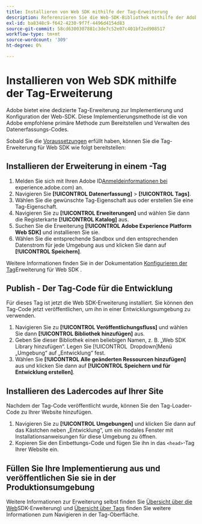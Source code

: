 ```yaml
---
title: Installieren von Web SDK mithilfe der Tag-Erweiterung
description: Referenzieren Sie die Web-SDK-Bibliothek mithilfe der Adobe Experience Cloud-Datenerfassung.
exl-id: ba8348c9-f642-4230-9f7f-4496d4154d83
source-git-commit: 58cd6300307881c3de7c52e07c401bf2ed908517
workflow-type: tm+mt
source-wordcount: '309'
ht-degree: 0%

---
```


# Installieren von Web SDK mithilfe der Tag-Erweiterung

Adobe bietet eine dedizierte Tag-Erweiterung zur Implementierung und Konfiguration der Web-SDK. Diese Implementierungsmethode ist die von Adobe empfohlene primäre Methode zum Bereitstellen und Verwalten des Datenerfassungs-Codes.

Sobald Sie die [Voraussetzungen](overview.md) erfüllt haben, können Sie die Tag-Erweiterung für Web SDK wie folgt bereitstellen:

## Installieren der Erweiterung in einem -Tag

1. Melden Sie sich mit Ihren Adobe ID[Anmeldeinformationen bei &#x200B;](https://experience.adobe.com)experience.adobe.com) an.
1. Navigieren Sie **[!UICONTROL Datenerfassung]** > **[!UICONTROL Tags]**.
1. Wählen Sie die gewünschte Tag-Eigenschaft aus oder erstellen Sie eine Tag-Eigenschaft.
1. Navigieren Sie zu **[!UICONTROL Erweiterungen]** und wählen Sie dann die Registerkarte **[!UICONTROL Katalog]** aus.
1. Suchen Sie die Erweiterung **[!UICONTROL Adobe Experience Platform Web SDK]** und installieren Sie sie.
1. Wählen Sie die entsprechende Sandbox und den entsprechenden Datenstrom für jede Umgebung aus und klicken Sie dann auf **[!UICONTROL Speichern]**.

Weitere Informationen finden Sie in der Dokumentation [&#x200B; Konfigurieren der Tag](../../tags/extensions/client/web-sdk/web-sdk-extension-configuration.md)Erweiterung für Web SDK .

## Publish - Der Tag-Code für die Entwicklung

Für dieses Tag ist jetzt die Web SDK-Erweiterung installiert. Sie können den Tag-Code jetzt veröffentlichen, um ihn in einer Entwicklungsumgebung zu verwenden.

1. Navigieren Sie zu **[!UICONTROL Veröffentlichungsfluss]** und wählen Sie dann **[!UICONTROL Bibliothek hinzufügen]** aus.
1. Geben Sie dieser Bibliothek einen beliebigen Namen, z. B. „Web SDK Library hinzufügen“. Legen Sie [!UICONTROL &#x200B; Dropdown]Menü „Umgebung“ auf „Entwicklung“ fest.
1. Wählen Sie **[!UICONTROL Alle geänderten Ressourcen hinzufügen]** aus und klicken Sie dann auf **[!UICONTROL Speichern und für Entwicklung erstellen]**.

## Installieren des Ladercodes auf Ihrer Site

Nachdem der Tag-Code veröffentlicht wurde, können Sie den Tag-Loader-Code zu Ihrer Website hinzufügen.

1. Navigieren Sie zu **[!UICONTROL Umgebungen]** und klicken Sie dann auf das Kästchen neben „Entwicklung“, um ein modales Fenster mit Installationsanweisungen für diese Umgebung zu öffnen.
1. Kopieren Sie den Einbettungs-Code und fügen Sie ihn in das `<head>`-Tag Ihrer Website ein.

## Füllen Sie Ihre Implementierung aus und veröffentlichen Sie sie in der Produktionsumgebung

Weitere Informationen zur Erweiterung selbst finden Sie [Übersicht über die Web](../../tags/extensions/client/web-sdk/overview.md)SDK-Erweiterung) und [Übersicht über Tags](../../tags/home.md) finden Sie weitere Informationen zum Navigieren in der Tag-Oberfläche.
